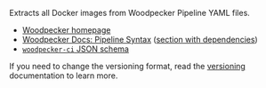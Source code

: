 Extracts all Docker images from Woodpecker Pipeline YAML files.

- [Woodpecker homepage](https://woodpecker-ci.org/)
- [Woodpecker Docs: Pipeline Syntax](https://woodpecker-ci.org/docs/usage/pipeline-syntax) ([section with dependencies](https://woodpecker-ci.org/docs/usage/pipeline-syntax#image))
- [`woodpecker-ci` JSON schema](https://raw.githubusercontent.com/woodpecker-ci/woodpecker/master/pipeline/schema/schema.json)

If you need to change the versioning format, read the [versioning](../../versioning/index.md) documentation to learn more.
